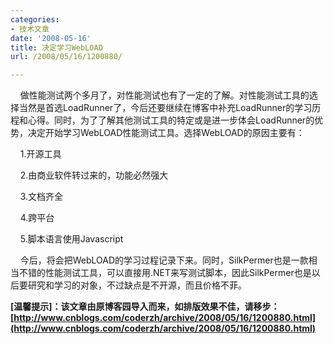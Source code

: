 ```yaml
---
categories:
- 技术文章
date: '2008-05-16'
title: 决定学习WebLOAD
url: /2008/05/16/1200880/

---
```



&nbsp;&nbsp;&nbsp; 做性能测试两个多月了，对性能测试也有了一定的了解。对性能测试工具的选择当然是首选LoadRunner了，今后还要继续在博客中补充LoadRunner的学习历程和心得。同时，为了了解其他测试工具的特定或是进一步体会LoadRunner的优势，决定开始学习WebLOAD性能测试工具。选择WebLOAD的原因主要有：

&nbsp;&nbsp;&nbsp; 1.开源工具

&nbsp;&nbsp;&nbsp; 2.由商业软件转过来的，功能必然强大

&nbsp;&nbsp;&nbsp; 3.文档齐全

&nbsp;&nbsp;&nbsp; 4.跨平台

&nbsp;&nbsp;&nbsp; 5.脚本语言使用Javascript

&nbsp;&nbsp;&nbsp; 今后，将会把WebLOAD的学习过程记录下来。同时，SilkPermer也是一款相当不错的性能测试工具，可以直接用.NET来写测试脚本，因此SilkPermer也是以后要研究和学习的对象，不过缺点是不开源，而且价格不菲。

**[温馨提示]：该文章由原博客园导入而来，如排版效果不佳，请移步：[http://www.cnblogs.com/coderzh/archive/2008/05/16/1200880.html](http://www.cnblogs.com/coderzh/archive/2008/05/16/1200880.html)**
